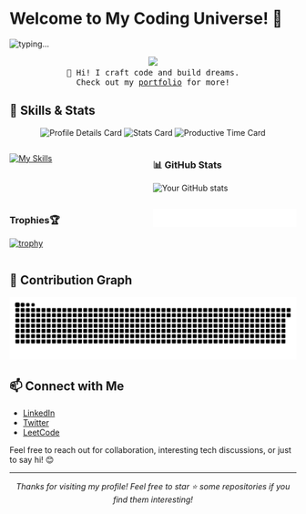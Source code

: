 # Welcome to My Coding Universe! 🚀

![typing...](https://readme-typing-svg.herokuapp.com?font=Fira+Code&weight=500&size=14&duration=3666&pause=2333&color=1677FF&repeat=true&random=false&height=21&lines=I+am+Devasy,+a+Passionate+Developer.)

<p align="center">
  <img src="https://github.com/Devasy23.png" width="100px">
  <br>
  <samp>
    👋 Hi! I craft code and build dreams.
    <br>Check out my <a href="https://devasypatel.netlify.app">portfolio</a> for more!
  </samp>
</p>

## 🚀 Skills & Stats

<!-- Profile Summary Cards -->
<p align="center">
  <img src="https://github-profile-summary-cards.vercel.app/api/cards/profile-details?username=Devasy23&theme=radical" alt="Profile Details Card"/>
  <img src="https://github-profile-summary-cards.vercel.app/api/cards/stats?username=Devasy23&theme=radical" alt="Stats Card"/>
  <img src="https://github-profile-summary-cards.vercel.app/api/cards/productive-time?username=Devasy23&theme=radical&utcOffset=0" alt="Productive Time Card"/>
</p>
<!-- End Profile Summary Cards -->

<div style="display: flex; justify-content: space-between;">

<div style="flex: 1;">

[![My Skills](https://skillicons.dev/icons?i=python,fastapi,streamlit,celery,django,asyncio,tensorflow,nodejs,astro,langchain,gemini,wandb)](https://skillicons.dev)

</div>

<div style="flex: 1;">

### 📊 GitHub Stats
![Your GitHub stats](https://github-readme-stats.vercel.app/api?username=Devasy23&show_icons=true&theme=radical)

</div>

</div>

<div style="display: flex; justify-content: space-between;">

<div style="flex: 1;">

### Trophies🏆
[![trophy](https://github-profile-trophy.vercel.app/?username=Devasy23&theme=radical)](https://github.com/ryo-ma/github-profile-trophy)

</div>

<div style="flex: 1;">

![Metrics](metrics.plugin.achievements.compact.svg)

</div>

</div>

<!-- WakaTime Stats (Uncomment after setting up WakaTime secrets) -->
<!--
## 📊 WakaTime Stats

<p align="center">
  <! -- WakaTime Code Stats -- >
  <img src="https://github-readme-stats.vercel.app/api/wakatime?username=Devasy23&layout=compact&theme=radical" alt="WakaTime Code Stats"/>
</p>
-->
<!-- End WakaTime Stats -->

## 🐍 Contribution Graph

<picture>
  <source media="(prefers-color-scheme: dark)" srcset="dist/github-snake-dark.svg" />
  <img alt="github-snake" src="dist/github-snake.svg" />
</picture>

## 📫 Connect with Me

<!-- ## 🔗 Let's Connect -->

- [LinkedIn](https://www.linkedin.com/in/devasy-patel/)
- [Twitter](https://twitter.com/Delin00249280)
- [LeetCode](https://leetcode.com/devasy-patel/)

Feel free to reach out for collaboration, interesting tech discussions, or just to say hi! 😊

---

<p align="center">
  <i>Thanks for visiting my profile! Feel free to star ⭐ some repositories if you find them interesting!</i>
</p>